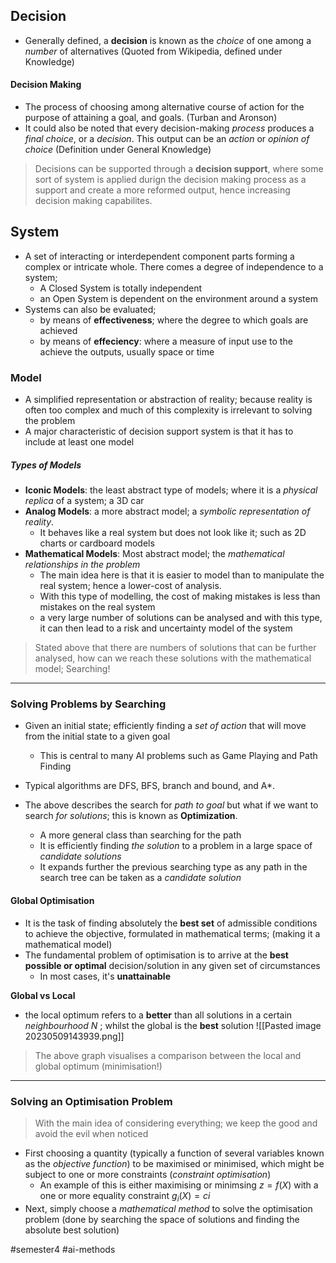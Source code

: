 ## Decision
- Generally defined, a **decision** is known as the *choice* of one among a *number* of alternatives (Quoted from Wikipedia, defined under Knowledge)
#### Decision Making
- The process of choosing among alternative course of action for the purpose of attaining a goal, and goals. (Turban and Aronson)
- It could also be noted that every decision-making *process* produces a *final choice*, or a *decision*. This output can be an *action* or *opinion of choice* (Definition under General Knowledge)

> Decisions can be supported through a **decision support**, where some sort of system is applied durign the decision making process as a support and create a more reformed output, hence increasing decision making capabilites.

## System
- A set of interacting or interdependent component parts forming a complex or intricate whole. There comes a degree of independence to a system;
	- A Closed System is totally independent
	- an Open System is dependent on the environment around a system
- Systems can also be evaluated;
	- by means of **effectiveness**; where the degree to which goals are achieved 
	- by means of **effeciency**: where a measure of input use to the achieve the outputs, usually space or time

### Model 
- A simplified representation or abstraction of reality; because reality is often too complex and much of this complexity is irrelevant to solving the problem
- A major characteristic of decision support system is that it has to include at least one model

##### Types of Models
- **Iconic Models**: the least abstract type of models; where it is a *physical replica* of a system; a 3D car
- **Analog Models**: a more abstract model; a *symbolic representation of reality*.
	- It behaves like a real system but does not look like it; such as 2D charts or cardboard models
- **Mathematical Models**:  Most abstract model; the *mathematical relationships in the problem*
	- The main idea here is that it is easier to model than to manipulate the real system; hence a lower-cost of analysis.
	- With this type of modelling, the cost of making mistakes is less than mistakes on the real system
	- a very large number of solutions can be analysed and with this type, it can then lead to a risk and uncertainty model of the system

> Stated above that there are numbers of solutions that can be further analysed, how can we reach these solutions with the mathematical model; Searching!

---
### Solving Problems by Searching

- Given an initial state; efficiently finding a *set of action* that will move from the initial state to a given goal
	- This is central to many AI problems such as Game Playing and Path Finding
- Typical algorithms are DFS, BFS, branch and bound, and A*. 

- The above describes the search for *path to goal* but what if we want to search *for solutions*; this is known as **Optimization**. 
	-  A more general class than searching for the path
	- It is efficiently finding *the solution* to a problem in a large space of *candidate solutions*
	- It expands further the previous searching type as any path in the search tree can be taken as a *candidate solution*

#### Global Optimisation
- It is the task of finding absolutely the **best set** of admissible conditions to achieve the objective, formulated in mathematical terms; (making it a mathematical model)
- The fundamental problem of optimisation is to arrive at the **best possible or optimal** decision/solution in any given set of circumstances
	- In most cases, it's **unattainable** 

**Global vs Local**
- the local optimum refers to a **better** than all solutions in a certain *neighbourhood* $N$ ; whilst the global is the **best** solution
![[Pasted image 20230509143939.png]]

> The above graph visualises a comparison between the local and global optimum (minimisation!)

--- 
### Solving an Optimisation Problem
> With the main idea of considering everything; we keep the good and avoid the evil when noticed

- First choosing a quantity (typically a function of several variables known as the *objective function*) to be maximised or minimised, which might be subject to one or more constraints (*constraint optimisation*)
	- An example of this is either maximising or minimsing $z  = f(X)$ with a one or more equality constraint $g_{i}(X) = ci$
- Next, simply choose a *mathematical method* to solve the optimisation problem (done by searching the space of solutions and finding the absolute best solution)

#semester4 #ai-methods 